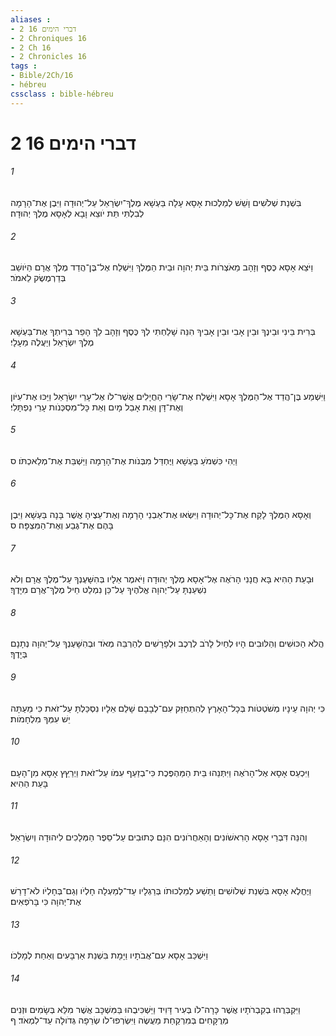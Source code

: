 ```yaml
---
aliases : 
- 2 דברי הימים 16
- 2 Chroniques 16
- 2 Ch 16
- 2 Chronicles 16
tags : 
- Bible/2Ch/16
- hébreu
cssclass : bible-hébreu
---
```


# 2 דברי הימים 16

###### 1
בִּשְׁנַת שְׁלֹשִׁים וָשֵׁשׁ לְמַלְכוּת אָסָא עָלָה בַּעְשָׁא מֶלֶךְ־יִשְׂרָאֵל עַל־יְהוּדָה וַיִּבֶן אֶת־הָרָמָה לְבִלְתִּי תֵּת יֹוצֵא וָבָא לְאָסָא מֶלֶךְ יְהוּדָה׃
###### 2
וַיֹּצֵא אָסָא כֶּסֶף וְזָהָב מֵאֹצְרֹות בֵּית יְהוָה וּבֵית הַמֶּלֶךְ וַיִּשְׁלַח אֶל־בֶּן־הֲדַד מֶלֶךְ אֲרָם הַיֹּושֵׁב בְּדַרְמֶשֶׂק לֵאמֹר׃
###### 3
בְּרִית בֵּינִי וּבֵינֶךָ וּבֵין אָבִי וּבֵין אָבִיךָ הִנֵּה שָׁלַחְתִּי לְךָ כֶּסֶף וְזָהָב לֵךְ הָפֵר בְּרִיתְךָ אֶת־בַּעְשָׁא מֶלֶךְ יִשְׂרָאֵל וְיַעֲלֶה מֵעָלָי׃
###### 4
וַיִּשְׁמַע בֶּן־הֲדַד אֶל־הַמֶּלֶךְ אָסָא וַיִּשְׁלַח אֶת־שָׂרֵי הַחֲיָלִים אֲשֶׁר־לֹו אֶל־עָרֵי יִשְׂרָאֵל וַיַּכּוּ אֶת־עִיֹּון וְאֶת־דָּן וְאֵת אָבֵל מָיִם וְאֵת כָּל־מִסְכְּנֹות עָרֵי נַפְתָּלִי׃
###### 5
וַיְהִי כִּשְׁמֹעַ בַּעְשָׁא וַיֶּחְדַּל מִבְּנֹות אֶת־הָרָמָה וַיַּשְׁבֵּת אֶת־מְלַאכְתֹּו׃ ס
###### 6
וְאָסָא הַמֶּלֶךְ לָקַח אֶת־כָּל־יְהוּדָה וַיִּשְׂאוּ אֶת־אַבְנֵי הָרָמָה וְאֶת־עֵצֶיהָ אֲשֶׁר בָּנָה בַּעְשָׁא וַיִּבֶן בָּהֶם אֶת־גֶּבַע וְאֶת־הַמִּצְפָּה׃ ס
###### 7
וּבָעֵת הַהִיא בָּא חֲנָנִי הָרֹאֶה אֶל־אָסָא מֶלֶךְ יְהוּדָה וַיֹּאמֶר אֵלָיו בְּהִשָּׁעֶנְךָ עַל־מֶלֶךְ אֲרָם וְלֹא נִשְׁעַנְתָּ עַל־יְהוָה אֱלֹהֶיךָ עַל־כֵּן נִמְלַט חֵיל מֶלֶךְ־אֲרָם מִיָּדֶךָ׃
###### 8
הֲלֹא הַכּוּשִׁים וְהַלּוּבִים הָיוּ לְחַיִל לָרֹב לְרֶכֶב וּלְפָרָשִׁים לְהַרְבֵּה מְאֹד וּבְהִשָּׁעֶנְךָ עַל־יְהוָה נְתָנָם בְּיָדֶךָ׃
###### 9
כִּי יְהוָה עֵינָיו מְשֹׁטְטֹות בְּכָל־הָאָרֶץ לְהִתְחַזֵּק עִם־לְבָבָם שָׁלֵם אֵלָיו נִסְכַּלְתָּ עַל־זֹאת כִּי מֵעַתָּה יֵשׁ עִמְּךָ מִלְחָמֹות׃
###### 10
וַיִּכְעַס אָסָא אֶל־הָרֹאֶה וַיִּתְּנֵהוּ בֵּית הַמַּהְפֶּכֶת כִּי־בְזַעַף עִמֹּו עַל־זֹאת וַיְרַץֵּץ אָסָא מִן־הָעָם בָּעֵת הַהִיא׃
###### 11
וְהִנֵּה דִּבְרֵי אָסָא הָרִאשֹׁונִים וְהָאַחֲרֹונִים הִנָּם כְּתוּבִים עַל־סֵפֶר הַמְּלָכִים לִיהוּדָה וְיִשְׂרָאֵל׃
###### 12
וַיֶּחֱלֶא אָסָא בִּשְׁנַת שְׁלֹושִׁים וָתֵשַׁע לְמַלְכוּתֹו בְּרַגְלָיו עַד־לְמַעְלָה חָלְיֹו וְגַם־בְּחָלְיֹו לֹא־דָרַשׁ אֶת־יְהוָה כִּי בָּרֹפְאִים׃
###### 13
וַיִּשְׁכַּב אָסָא עִם־אֲבֹתָיו וַיָּמָת בִּשְׁנַת אַרְבָּעִים וְאַחַת לְמָלְכֹו׃
###### 14
וַיִּקְבְּרֻהוּ בְקִבְרֹתָיו אֲשֶׁר כָּרָה־לֹו בְּעִיר דָּוִיד וַיַּשְׁכִּיבֻהוּ בַּמִּשְׁכָּב אֲשֶׁר מִלֵּא בְּשָׂמִים וּזְנִים מְרֻקָּחִים בְּמִרְקַחַת מַעֲשֶׂה וַיִּשְׂרְפוּ־לֹו שְׂרֵפָה גְּדֹולָה עַד־לִמְאֹד׃ ף
